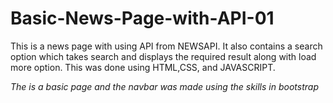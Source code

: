 # Basic-News-Page-with-API-01
This is a news page with using API from NEWSAPI. It also contains a search option which takes search and displays the required result along with load more option. This was done using HTML,CSS, and JAVASCRIPT.

*The is a basic page and the navbar was made using the skills in bootstrap*
